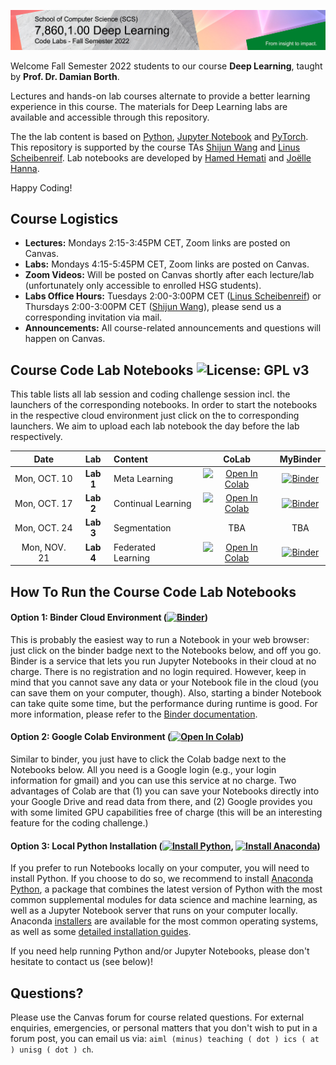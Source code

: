 ![Course Banner](banner.png)

<!-- ![Course Banner](banner.png) -->

Welcome Fall Semester 2022 students to our course **Deep Learning**, taught by **Prof. Dr. Damian Borth**. 

Lectures and hands-on lab courses alternate to provide a better learning experience in this course. The materials for Deep Learning labs are available and accessible through this repository.

The the lab content is based on [Python](https://www.python.org), [Jupyter Notebook](https://jupyter.org) and [PyTorch](https://pytorch.org). This repository is supported by the course TAs [Shijun Wang](https://www.alexandria.unisg.ch/persons/9895) and [Linus Scheibenreif](https://www.alexandria.unisg.ch/persons/9588). Lab notebooks are developed by [Hamed Hemati](https://www.alexandria.unisg.ch/persons/8884) and [Joëlle Hanna](https://www.alexandria.unisg.ch/persons/9589).



Happy Coding!

## Course Logistics

- **Lectures:** Mondays 2:15-3:45PM CET, Zoom links are posted on Canvas.
- **Labs:** Mondays 4:15-5:45PM CET, Zoom links are posted on Canvas.
- **Zoom Videos:** Will be posted on Canvas shortly after each lecture/lab (unfortunately only accessible to enrolled HSG students).
- **Labs Office Hours:** Tuesdays 2:00-3:00PM CET ([Linus Scheibenreif](https://www.alexandria.unisg.ch/persons/9588)) or Thursdays 2:00-3:00PM CET ([Shijun Wang](https://www.alexandria.unisg.ch/persons/9895)), please send us a corresponding invitation via mail.
- **Announcements:** All course-related announcements and questions will happen on Canvas.

## Course Code Lab Notebooks ![License: GPL v3](https://img.shields.io/badge/License-GPLv3-blue.svg)

This table lists all lab session and coding challenge session incl. the launchers of the corresponding notebooks. In order to start the notebooks in the respective cloud environment just click on the to corresponding launchers. We aim to upload each lab notebook the day before the lab respectively.


| Date                    | Lab        |  Content                         |  CoLab                 | MyBinder| 
|:-----------------------:|:--------------:|:---------------------------------|:-------------------------------:|:-------:|
| Mon, OCT. 10            | **Lab 1**   | Meta Learning          | [![Open In Colab](https://colab.research.google.com/assets/colab-badge.svg)](https://colab.research.google.com/github/HSG-AIML-Teaching/DL2022-Lab/blob/main/lab_1/meta-learning_lab.ipynb) | [![Binder](https://mybinder.org/badge_logo.svg)](https://mybinder.org/v2/gh/HSG-AIML-Teaching/DL2022-Lab/main?filepath=lab_1%2Fmeta-learning_lab.ipynb) |
| Mon, OCT. 17            | **Lab 2**   | Continual Learning     | [![Open In Colab](https://colab.research.google.com/assets/colab-badge.svg)](https://colab.research.google.com/github/HSG-AIML-Teaching/DL2022-Lab/blob/main/lab_2/continual_learning_lab.ipynb) | [![Binder](https://mybinder.org/badge_logo.svg)](https://mybinder.org/v2/gh/HSG-AIML-Teaching/DL2022-Lab/main?filepath=lab_2%2Fcontinual_learning_lab.ipynb) |
| Mon, OCT. 24            | **Lab 3**   | Segmentation           | TBA | TBA |
| Mon, NOV. 21            | **Lab 4**   | Federated Learning     | [![Open In Colab](https://colab.research.google.com/assets/colab-badge.svg)](https://colab.research.google.com/github/HSG-AIML-Teaching/DL2022-Lab/blob/main/lab_4/colab_04.ipynb) | [![Binder](https://mybinder.org/badge_logo.svg)](https://mybinder.org/v2/gh/HSG-AIML-Teaching/DL2022-Lab/main?filepath=lab_4%2Fcolab_04.ipynb) |



## How To Run the Course Code Lab Notebooks

#### Option 1: Binder Cloud Environment ([![Binder](https://mybinder.org/badge_logo.svg)](https://mybinder.org/v2/gh/GitiHubi/courseAAA/main))

This is probably the easiest way to run a Notebook in your web browser: just click on the binder badge next to 
the Notebooks below, and off you go. Binder is a service that lets you run Jupyter Notebooks in their cloud at no charge. 
There is no registration and no login required. However, keep in mind that you cannot save any data or your Notebook file in the cloud (you can save them
on your computer, though). Also, starting a binder
Notebook can take quite some time, but the performance during runtime is good. 
For more information, please refer to the [Binder documentation](https://mybinder.readthedocs.io/en/latest/index.html).

#### Option 2: Google Colab Environment ([![Open In Colab](https://colab.research.google.com/assets/colab-badge.svg)](https://colab.research.google.com/github/GitiHubi/courseAAA/blob/main))

Similar to binder, you just have to click the Colab badge next to the Notebooks below. All you need is a Google login
(e.g., your login information for gmail) and you can use this service at no charge. 
Two advantages of Colab are that (1) you can save your 
Notebooks directly into your Google Drive and read data from there, and (2) Google provides you with some limited GPU capabilities
free of charge (this will be an interesting feature for the coding challenge.)

#### Option 3: Local Python Installation ([![Install Python](https://img.shields.io/badge/python-v3.7-green)](https://python.org), [![Install Anaconda](https://img.shields.io/badge/conda-v3.7.1-green)](https://anaconda.com))

If you prefer to run Notebooks locally on your computer, you will need to install Python. If you choose to do so,
we recommend to install [Anaconda Python](https://www.anaconda.com/products/individual), a package that combines the 
latest version of Python with the most common supplemental modules for data science and machine learning, as well 
as a Jupyter Notebook server that runs on your computer locally. Anaconda 
[installers](https://www.anaconda.com/products/individual#Downloads) are available 
for the most common operating systems, as well as some 
[detailed installation guides](https://docs.anaconda.com/anaconda/install/). 

If you need help running Python and/or Jupyter Notebooks, please don't hesitate to contact us (see below)!

## Questions?

Please use the Canvas forum for course related questions. For external enquiries, emergencies, or personal matters that you don't wish to put in a forum post, you can email us via: `aiml (minus) teaching ( dot ) ics ( at ) unisg ( dot ) ch`.
